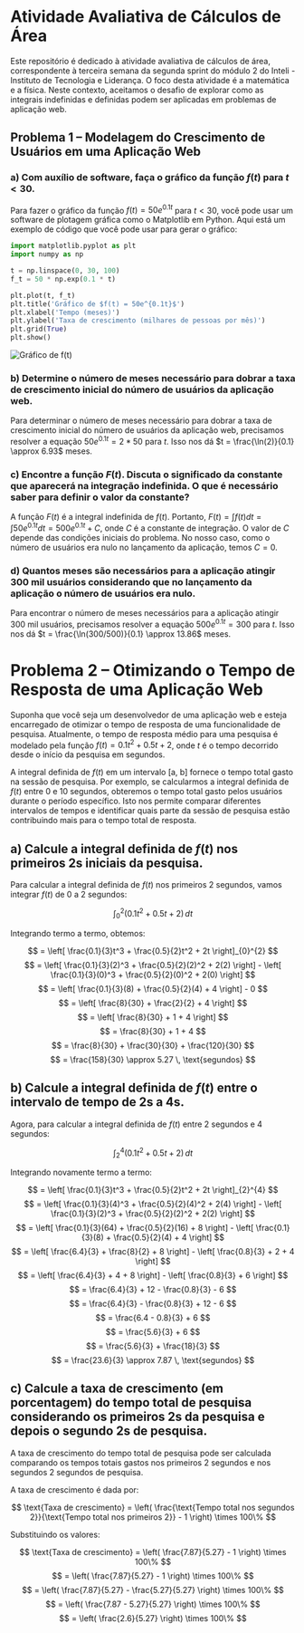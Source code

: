 # Atividade Avaliativa de Cálculos de Área

Este repositório é dedicado à atividade avaliativa de cálculos de área, correspondente à terceira semana da segunda sprint do módulo 2 do Inteli - Instituto de Tecnologia e Liderança. O foco desta atividade é a matemática e a física. Neste contexto, aceitamos o desafio de explorar como as integrais indefinidas e definidas podem ser aplicadas em problemas de aplicação web.

## Problema 1 – Modelagem do Crescimento de Usuários em uma Aplicação Web

### a) Com auxílio de software, faça o gráfico da função $f(t)$ para $t<30$.

Para fazer o gráfico da função $f(t) = 50e^{0.1t}$ para $t < 30$, você pode usar um software de plotagem gráfica como o Matplotlib em Python. Aqui está um exemplo de código que você pode usar para gerar o gráfico:

```python
import matplotlib.pyplot as plt
import numpy as np

t = np.linspace(0, 30, 100)
f_t = 50 * np.exp(0.1 * t)

plt.plot(t, f_t)
plt.title('Gráfico de $f(t) = 50e^{0.1t}$')
plt.xlabel('Tempo (meses)')
plt.ylabel('Taxa de crescimento (milhares de pessoas por mês)')
plt.grid(True)
plt.show()
```

![Gráfico de f(t)](graph.png)

### b) Determine o número de meses necessário para dobrar a taxa de crescimento inicial do número de usuários da aplicação web.

Para determinar o número de meses necessário para dobrar a taxa de crescimento inicial do número de usuários da aplicação web, precisamos resolver a equação $50e^{0.1t} = 2 * 50$ para $t$. Isso nos dá $t = \frac{\ln(2)}{0.1} \approx 6.93$ meses.

### c) Encontre a função $F(t)$. Discuta o significado da constante que aparecerá na integração indefinida. O que é necessário saber para definir o valor da constante?

A função $F(t)$ é a integral indefinida de $f(t)$. Portanto, $F(t) = \int f(t) dt = \int 50e^{0.1t} dt = 500e^{0.1t} + C$, onde $C$ é a constante de integração. O valor de $C$ depende das condições iniciais do problema. No nosso caso, como o número de usuários era nulo no lançamento da aplicação, temos $C = 0$.

### d) Quantos meses são necessários para a aplicação atingir 300 mil usuários considerando que no lançamento da aplicação o número de usuários era nulo.

Para encontrar o número de meses necessários para a aplicação atingir 300 mil usuários, precisamos resolver a equação $500e^{0.1t} = 300$ para $t$. Isso nos dá $t = \frac{\ln(300/500)}{0.1} \approx 13.86$ meses.

# Problema 2 – Otimizando o Tempo de Resposta de uma Aplicação Web

Suponha que você seja um desenvolvedor de uma aplicação web e esteja encarregado de otimizar o tempo de resposta de uma funcionalidade de pesquisa. Atualmente, o tempo de resposta médio para uma pesquisa é modelado pela função $f(t) = 0.1t^2 + 0.5t + 2$, onde $t$ é o tempo decorrido desde o início da pesquisa em segundos.

A integral definida de $f(t)$ em um intervalo [a, b] fornece o tempo total gasto na sessão de pesquisa. Por exemplo, se calcularmos a integral definida de $f(t)$ entre 0 e 10 segundos, obteremos o tempo total gasto pelos usuários durante o período específico. Isto nos permite comparar diferentes intervalos de tempos e identificar quais parte da sessão de pesquisa estão contribuindo mais para o tempo total de resposta.

## a) Calcule a integral definida de $f(t)$ nos primeiros 2s iniciais da pesquisa.

Para calcular a integral definida de $f(t)$ nos primeiros 2 segundos, vamos integrar $f(t)$ de 0 a 2 segundos:

$$
\int_{0}^{2} (0.1t^2 + 0.5t + 2) \, dt
$$

Integrando termo a termo, obtemos:

$$
= \left[ \frac{0.1}{3}t^3 + \frac{0.5}{2}t^2 + 2t \right]_{0}^{2}
$$
$$
= \left[ \frac{0.1}{3}(2)^3 + \frac{0.5}{2}(2)^2 + 2(2) \right] - \left[ \frac{0.1}{3}(0)^3 + \frac{0.5}{2}(0)^2 + 2(0) \right]
$$
$$
= \left[ \frac{0.1}{3}(8) + \frac{0.5}{2}(4) + 4 \right] - 0
$$
$$
= \left[ \frac{8}{30} + \frac{2}{2} + 4 \right]
$$
$$
= \left[ \frac{8}{30} + 1 + 4 \right]
$$
$$
= \frac{8}{30} + 1 + 4
$$
$$
= \frac{8}{30} + \frac{30}{30} + \frac{120}{30}
$$
$$
= \frac{158}{30} \approx 5.27 \, \text{segundos}
$$

## b) Calcule a integral definida de $f(t)$ entre o intervalo de tempo de 2s a 4s.

Agora, para calcular a integral definida de $f(t)$ entre 2 segundos e 4 segundos:

$$
\int_{2}^{4} (0.1t^2 + 0.5t + 2) \, dt
$$

Integrando novamente termo a termo:

$$
= \left[ \frac{0.1}{3}t^3 + \frac{0.5}{2}t^2 + 2t \right]_{2}^{4}
$$
$$
= \left[ \frac{0.1}{3}(4)^3 + \frac{0.5}{2}(4)^2 + 2(4) \right] - \left[ \frac{0.1}{3}(2)^3 + \frac{0.5}{2}(2)^2 + 2(2) \right]
$$
$$
= \left[ \frac{0.1}{3}(64) + \frac{0.5}{2}(16) + 8 \right] - \left[ \frac{0.1}{3}(8) + \frac{0.5}{2}(4) + 4 \right]
$$
$$
= \left[ \frac{6.4}{3} + \frac{8}{2} + 8 \right] - \left[ \frac{0.8}{3} + 2 + 4 \right]
$$
$$
= \left[ \frac{6.4}{3} + 4 + 8 \right] - \left[ \frac{0.8}{3} + 6 \right]
$$
$$
= \frac{6.4}{3} + 12 - \frac{0.8}{3} - 6
$$
$$
= \frac{6.4}{3} - \frac{0.8}{3} + 12 - 6
$$
$$
= \frac{6.4 - 0.8}{3} + 6
$$
$$
= \frac{5.6}{3} + 6
$$
$$
= \frac{5.6}{3} + \frac{18}{3}
$$
$$
= \frac{23.6}{3} \approx 7.87 \, \text{segundos}
$$

## c) Calcule a taxa de crescimento (em porcentagem) do tempo total de pesquisa considerando os primeiros 2s da pesquisa e depois o segundo 2s de pesquisa.

A taxa de crescimento do tempo total de pesquisa pode ser calculada comparando os tempos totais gastos nos primeiros 2 segundos e nos segundos 2 segundos de pesquisa. 

A taxa de crescimento é dada por:

$$
\text{Taxa de crescimento} = \left( \frac{\text{Tempo total nos segundos 2}}{\text{Tempo total nos primeiros 2}} - 1 \right) \times 100\%
$$

Substituindo os valores:

$$
\text{Taxa de crescimento} = \left( \frac{7.87}{5.27} - 1 \right) \times 100\%
$$
$$
= \left( \frac{7.87}{5.27} - 1 \right) \times 100\%
$$
$$
= \left( \frac{7.87}{5.27} - \frac{5.27}{5.27} \right) \times 100\%
$$
$$
= \left( \frac{7.87 - 5.27}{5.27} \right) \times 100\%
$$
$$
= \left( \frac{2.6}{5.27} \right) \times 100\%
$$
